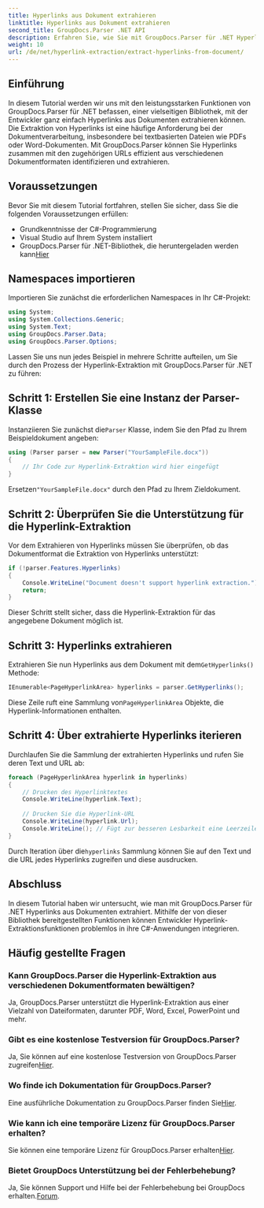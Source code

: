 ```yaml
---
title: Hyperlinks aus Dokument extrahieren
linktitle: Hyperlinks aus Dokument extrahieren
second_title: GroupDocs.Parser .NET API
description: Erfahren Sie, wie Sie mit GroupDocs.Parser für .NET Hyperlinks aus Dokumenten extrahieren. Verbessern Sie Ihre C#-Anwendungen mit dieser unkomplizierten Anleitung.
weight: 10
url: /de/net/hyperlink-extraction/extract-hyperlinks-from-document/
---
```

## Einführung
In diesem Tutorial werden wir uns mit den leistungsstarken Funktionen von GroupDocs.Parser für .NET befassen, einer vielseitigen Bibliothek, mit der Entwickler ganz einfach Hyperlinks aus Dokumenten extrahieren können. Die Extraktion von Hyperlinks ist eine häufige Anforderung bei der Dokumentverarbeitung, insbesondere bei textbasierten Dateien wie PDFs oder Word-Dokumenten. Mit GroupDocs.Parser können Sie Hyperlinks zusammen mit den zugehörigen URLs effizient aus verschiedenen Dokumentformaten identifizieren und extrahieren.
## Voraussetzungen
Bevor Sie mit diesem Tutorial fortfahren, stellen Sie sicher, dass Sie die folgenden Voraussetzungen erfüllen:
- Grundkenntnisse der C#-Programmierung
- Visual Studio auf Ihrem System installiert
-  GroupDocs.Parser für .NET-Bibliothek, die heruntergeladen werden kann[Hier](https://releases.groupdocs.com/parser/net/)
## Namespaces importieren
Importieren Sie zunächst die erforderlichen Namespaces in Ihr C#-Projekt:
```csharp
using System;
using System.Collections.Generic;
using System.Text;
using GroupDocs.Parser.Data;
using GroupDocs.Parser.Options;
```

Lassen Sie uns nun jedes Beispiel in mehrere Schritte aufteilen, um Sie durch den Prozess der Hyperlink-Extraktion mit GroupDocs.Parser für .NET zu führen:
## Schritt 1: Erstellen Sie eine Instanz der Parser-Klasse
 Instanziieren Sie zunächst die`Parser` Klasse, indem Sie den Pfad zu Ihrem Beispieldokument angeben:
```csharp
using (Parser parser = new Parser("YourSampleFile.docx"))
{
    // Ihr Code zur Hyperlink-Extraktion wird hier eingefügt
}
```
 Ersetzen`"YourSampleFile.docx"` durch den Pfad zu Ihrem Zieldokument.
## Schritt 2: Überprüfen Sie die Unterstützung für die Hyperlink-Extraktion
Vor dem Extrahieren von Hyperlinks müssen Sie überprüfen, ob das Dokumentformat die Extraktion von Hyperlinks unterstützt:
```csharp
if (!parser.Features.Hyperlinks)
{
    Console.WriteLine("Document doesn't support hyperlink extraction.");
    return;
}
```
Dieser Schritt stellt sicher, dass die Hyperlink-Extraktion für das angegebene Dokument möglich ist.
## Schritt 3: Hyperlinks extrahieren
 Extrahieren Sie nun Hyperlinks aus dem Dokument mit dem`GetHyperlinks()` Methode:
```csharp
IEnumerable<PageHyperlinkArea> hyperlinks = parser.GetHyperlinks();
```
 Diese Zeile ruft eine Sammlung von`PageHyperlinkArea` Objekte, die Hyperlink-Informationen enthalten.
## Schritt 4: Über extrahierte Hyperlinks iterieren
Durchlaufen Sie die Sammlung der extrahierten Hyperlinks und rufen Sie deren Text und URL ab:
```csharp
foreach (PageHyperlinkArea hyperlink in hyperlinks)
{
    // Drucken des Hyperlinktextes
    Console.WriteLine(hyperlink.Text);
    
    // Drucken Sie die Hyperlink-URL
    Console.WriteLine(hyperlink.Url);
    Console.WriteLine(); // Fügt zur besseren Lesbarkeit eine Leerzeile hinzu
}
```
Durch Iteration über die`hyperlinks` Sammlung können Sie auf den Text und die URL jedes Hyperlinks zugreifen und diese ausdrucken.
## Abschluss
In diesem Tutorial haben wir untersucht, wie man mit GroupDocs.Parser für .NET Hyperlinks aus Dokumenten extrahiert. Mithilfe der von dieser Bibliothek bereitgestellten Funktionen können Entwickler Hyperlink-Extraktionsfunktionen problemlos in ihre C#-Anwendungen integrieren.

## Häufig gestellte Fragen
### Kann GroupDocs.Parser die Hyperlink-Extraktion aus verschiedenen Dokumentformaten bewältigen?
Ja, GroupDocs.Parser unterstützt die Hyperlink-Extraktion aus einer Vielzahl von Dateiformaten, darunter PDF, Word, Excel, PowerPoint und mehr.
### Gibt es eine kostenlose Testversion für GroupDocs.Parser?
 Ja, Sie können auf eine kostenlose Testversion von GroupDocs.Parser zugreifen[Hier](https://releases.groupdocs.com/).
### Wo finde ich Dokumentation für GroupDocs.Parser?
 Eine ausführliche Dokumentation zu GroupDocs.Parser finden Sie[Hier](https://tutorials.groupdocs.com/parser/net/).
### Wie kann ich eine temporäre Lizenz für GroupDocs.Parser erhalten?
 Sie können eine temporäre Lizenz für GroupDocs.Parser erhalten[Hier](https://purchase.groupdocs.com/temporary-license/).
### Bietet GroupDocs Unterstützung bei der Fehlerbehebung?
 Ja, Sie können Support und Hilfe bei der Fehlerbehebung bei GroupDocs erhalten.[Forum](https://forum.groupdocs.com/c/parser/17).